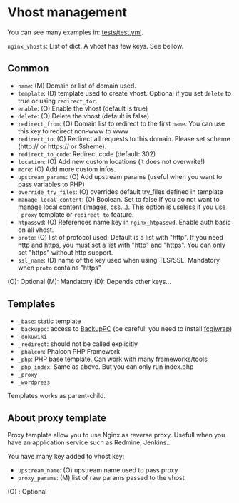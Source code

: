 Vhost management
================

You can see many examples in: [tests/test.yml](../tests/test.yml).

`nginx_vhosts`: List of dict. A vhost has few keys. See bellow.

Common
------

- `name`: (M) Domain or list of domain used.
- `template`: (D) template used to create vhost. Optional if you set `delete` to true or using `redirect_tor`.
- `enable`: (O) Enable the vhost (default is true)
- `delete`: (O) Delete the vhost (default is false)
- `redirect_from`: (O) Domain list to redirect to the first `name`. You can use this key to redirect non-www to www
- `redirect_to`: (O) Redirect all requests to this domain. Please set scheme (http:// or https:// or $sheme).
- `redirect_to_code`: Redirect code (default: 302)
- `location`: (O) Add new custom locations (it does not overwrite!)
- `more`: (O) Add more custom infos.
- `upstream_params`: (O) Add upstream params (useful when you want to pass variables to PHP)
- `override_try_files`: (O) overrides default try\_files defined in template
- `manage_local_content`: (O) Boolean. Set to false if you do not want to manage local content (images, css...). This option is useless if you use `_proxy` template or `redirect_to` feature.
- `htpasswd`: (O) References name key in `nginx_htpasswd`. Enable auth basic on all vhost.
- `proto`: (O) list of protocol used. Default is a list with "http". If you need http and https, you must set a list with "http" and "https". You can only set "https" without http support.
- `ssl_name`: (D) name of the key used when using TLS/SSL. Mandatory when `proto` contains "https"

(O): Optional
(M): Mandatory
(D): Depends other keys...

Templates
---------

- `_base`: static template
- `_backuppc`: access to [BackupPC](http://backuppc.sourceforge.net/) (be careful: you need to install [fcgiwrap](https://packages.debian.org/jessie/fcgiwrap))
- `_dokuwiki`
- `_redirect`: should not be called explicitly
- `_phalcon`: Phalcon PHP Framework
- `_php`: PHP base template. Can work with many frameworks/tools
- `_php_index`: Same as above. But you can only run index.php
- `_proxy`
- `_wordpress`

Templates works as parent-child.

About proxy template
--------------------

Proxy template allow you to use Nginx as reverse proxy. Usefull when you have an application service such as Redmine, Jenkins...

You have many key added to vhost key:

- `upstream_name`: (O) upstream name used to pass proxy
- `proxy_params`: (M) list of raw params passed to the vhost

(O) : Optional

